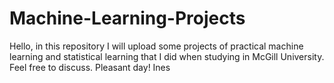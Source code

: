 # Machine-Learning-Projects
Hello, in this repository I will upload some projects of practical machine learning and statistical learning that I did when studying in McGill University. Feel free to discuss.
Pleasant day!
Ines
